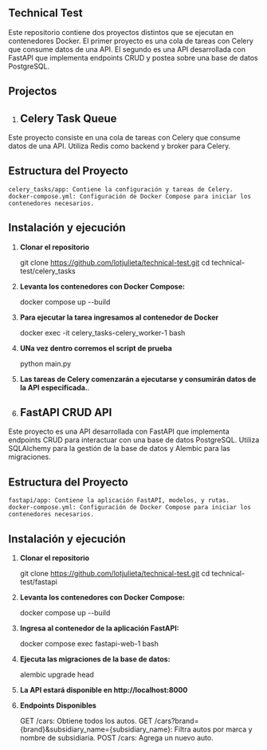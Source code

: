 ## **Technical Test**

Este repositorio contiene dos proyectos distintos que se ejecutan en contenedores Docker. El primer proyecto es una cola de tareas con Celery que consume datos de una API. El segundo es una API desarrollada con FastAPI que implementa endpoints CRUD y postea sobre una base de datos PostgreSQL.


## **Projectos**

1. ## **Celery Task Queue**

Este proyecto consiste en una cola de tareas con Celery que consume datos de una API. Utiliza Redis como backend y broker para Celery.

## Estructura del Proyecto

    celery_tasks/app: Contiene la configuración y tareas de Celery.
    docker-compose.yml: Configuración de Docker Compose para iniciar los contenedores necesarios.

## Instalación y ejecución

1. **Clonar el repositorio**

    git clone https://github.com/lotjulieta/technical-test.git
    cd technical-test/celery_tasks

2. **Levanta los contenedores con Docker Compose:**

    docker compose up --build

3. **Para ejecutar la tarea ingresamos al contenedor de Docker**

    docker exec -it celery_tasks-celery_worker-1 bash

4. **UNa vez dentro corremos el script de prueba**

    python main.py

5. **Las tareas de Celery comenzarán a ejecutarse y consumirán datos de la API especificada.**.


1. ## **FastAPI CRUD API**

Este proyecto es una API desarrollada con FastAPI que implementa endpoints CRUD para interactuar con una base de datos PostgreSQL. Utiliza SQLAlchemy para la gestión de la base de datos y Alembic para las migraciones.

## Estructura del Proyecto

    fastapi/app: Contiene la aplicación FastAPI, modelos, y rutas.
    docker-compose.yml: Configuración de Docker Compose para iniciar los contenedores necesarios.

## Instalación y ejecución

1. **Clonar el repositorio**

    git clone https://github.com/lotjulieta/technical-test.git
    cd technical-test/fastapi

2. **Levanta los contenedores con Docker Compose:**

    docker compose up --build

3. **Ingresa al contenedor de la aplicación FastAPI:**

    docker compose exec fastapi-web-1 bash

4. **Ejecuta las migraciones de la base de datos:**

    alembic upgrade head

5. **La API estará disponible en http://localhost:8000**

6. **Endpoints Disponibles**

    GET /cars: Obtiene todos los autos.
    GET /cars?brand={brand}&subsidiary_name={subsidiary_name}: Filtra autos por marca y nombre de subsidiaria.
    POST /cars: Agrega un nuevo auto.
